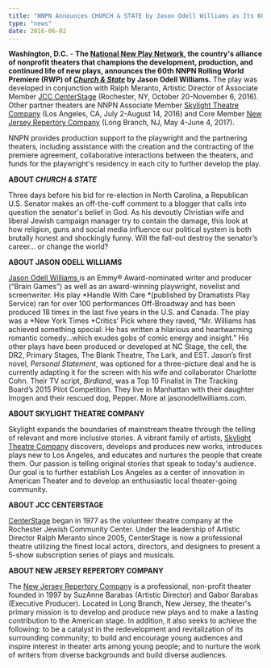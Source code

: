 ```yaml
---
title: "NNPN Announces CHURCH & STATE by Jason Odell Williams as Its 60th Rolling World Premiere "
type: "news"
date: 2016-06-02
---
```


<span class="lead-in">**Washington, D.C.** - **The **<a href="http://nnpn.org/" rel="nofollow">**National New Play Network**</a>**, the country's alliance of nonprofit theaters that champions the development, production, and continued life of new plays, announces the 60th NNPN Rolling World Premiere (RWP) of **<a href="https://newplayexchange.org/plays/7151/church-state" rel="nofollow">***Church &amp; State***</a>** by Jason Odell Williams.** The play was developed in conjunction with Ralph Meranto, Artistic Director of Associate Member <a href="http://jccrochester.org/events/special-events/centerstage-theatre/series-subscriptions" rel="nofollow">JCC CenterStage</a> (Rochester, NY, October 20-November 6, 2016). Other partner theaters are NNPN Associate Member <a href="http://skylighttheatrecompany.com/plays-and-events/political-plays/2016-season-church-state.html" rel="nofollow">Skylight Theatre Company</a> (Los Angeles, CA, July 2-August 14, 2016) and Core Member <a href="http://www.njrep.org/index.htm" rel="nofollow">New Jersey Repertory Company</a> (Long Branch, NJ, May 4-June 4, 2017).</span>

NNPN provides production support to the playwright and the partnering theaters, including assistance with the creation and the contracting of the premiere agreement, collaborative interactions between the theaters, and funds for the playwright's residency in each city to further develop the play.

**ABOUT *CHURCH &amp; STATE***

Three days before his bid for re-election in North Carolina, a Republican U.S. Senator makes an off-the-cuff comment to a blogger that calls into question the senator's belief in God. As his devoutly Christian wife and liberal Jewish campaign manager try to contain the damage, this look at how religion, guns and social media influence our political system is both brutally honest and shockingly funny. Will the fall-out destroy the senator’s career… or change the world?

**ABOUT JASON ODELL WILLIAMS**

<img /><a href="http://jasonodellwilliams.com/" rel="nofollow">Jason Odell Williams </a>is an Emmy® Award-nominated writer and producer (“Brain Games”) as well as an award-winning playwright, novelist and screenwriter. His play *Handle With Care *(published by Dramatists Play Service) ran for over 100 performances Off-Broadway and has been produced 18 times in the last five years in the U.S. and Canada. The play was a *New York Times *Critics’ Pick where they raved, “Mr. Williams has achieved something special: He has written a hilarious and heartwarming romantic comedy...which exudes gobs of comic energy and insight.” His other plays have been produced or developed at NC Stage, the cell, the DR2, Primary Stages, The Blank Theatre, The Lark, and EST. Jason’s first novel, *Personal Statement*, was optioned for a three-picture deal and he is currently adapting it for the screen with his wife and collaborator Charlotte Cohn. Their TV script, *Birdland*, was a Top 10 Finalist in The Tracking Board’s 2015 Pilot Competition. They live in Manhattan with their daughter Imogen and their rescued dog, Pepper. More at jasonodellwilliams.com.

**ABOUT SKYLIGHT THEATRE COMPANY**

Skylight expands the boundaries of mainstream theatre through the telling of relevant and more inclusive stories. A vibrant family of artists, <a href="http://skylighttheatrecompany.com/" rel="nofollow">Skylight Theatre Company</a> discovers, develops and produces new works, introduces plays new to Los Angeles, and educates and nurtures the people that create them. Our passion is telling original stories that speak to today's audience. Our goal is to further establish Los Angeles as a center of innovation in American Theater and to develop an enthusiastic local theater-going community.

**ABOUT JCC CENTERSTAGE**

<a href="http://jccrochester.org/programs-services/by-type/arts-culture/centerstage-theatre/cat.listevents/2016/05/28/-" rel="nofollow">CenterStage</a> began in 1977 as the volunteer theatre company at the Rochester Jewish Community Center. Under the leadership of Artistic Director Ralph Meranto since 2005, CenterStage is now a professional theatre utilizing the finest local actors, directors, and designers to present a 5-show subscription series of plays and musicals.

**ABOUT NEW JERSEY REPERTORY COMPANY**

The <a href="http://www.njrep.org/" rel="nofollow">New Jersey Repertory Company</a> is a professional, non-profit theater founded in 1997 by SuzAnne Barabas (Artistic Director) and Gabor Barabas (Executive Producer). Located in Long Branch, New Jersey, the theater's primary mission is to develop and produce new plays and to make a lasting contribution to the American stage. In addition, it also seeks to achieve the following: to be a catalyst in the redevelopment and revitalization of its surrounding community; to build and encourage young audiences and inspire interest in theater arts among young people; and to nurture the work of writers from diverse backgrounds and build diverse audiences.


